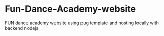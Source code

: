 # Fun-Dance-Academy-website
FUN dance academy website using pug template and hosting locally with backend nodejs
